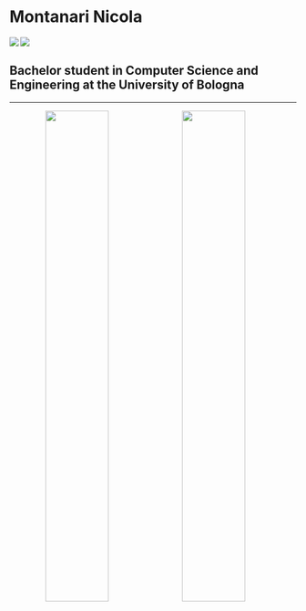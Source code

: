 # **Montanari Nicola**

<img align="left" src="https://img.shields.io/badge/Projects%20Type-Hardware%20&%20Software-blueviolet?style=for-the-badge"/>

<img align="left" src="https://img.shields.io/badge/Status-Student-success?style=for-the-badge"/>

<br />

## **Bachelor student in Computer Science and Engineering at the University of Bologna**





<!--
**NIK4658/NIK4658** is a ✨ _special_ ✨ repository because its `README.md` (this file) appears on your GitHub profile.

Here are some ideas to get you started:

- 🔭 I’m currently working on ...
- 🌱 I’m currently learning ...
- 👯 I’m looking to collaborate on ...
- 🤔 I’m looking for help with ...
- 💬 Ask me about ...
- 📫 How to reach me: ...
- 😄 Pronouns: ...
- ⚡ Fun fact: ...
-->
---

<p class="3D MODELS IMAGES" align="center">

<img align="left" width="47%" src="https://github-readme-stats.vercel.app/api?username=NIK4658&count_private=true&show_icons=true&hide_rank=true" />

<img align="left" width="47%" src="https://github-readme-stats.vercel.app/api/top-langs/?username=NIK4658&layout=compact" />




